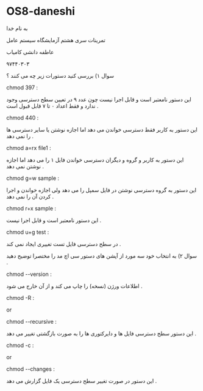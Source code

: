 # OS8-daneshi


به نام خدا 

تمرینات سری هشتم آزمایشگاه سیستم عامل

عاطفه دانشی کامیاب

۹۷۴۴۰۳۰۳


سوال ۱) بررسی کنید دستورات زیر چه می کنند ؟

chmod 397 :


این دستور نامعتبر است و قابل اجرا نیست چون عدد ۹ در تعیین سطح دسترسی وجود ندارد و فقط اعداد ۰ تا ۷ قابل قبول است .


chmod 440 :


این دستور به کاربر فقط دسترسی خواندن می دهد اما اجازه نوشتن یا سایر دسترسی ها را نمی دهد .


chmod a=rx file1 :


این دستور به کاربر و گروه و دیگران دسترسی خواندن فایل ۱ را می دهد اما اجازه نوشتن نمی دهد .


chmod g=w sample :


این دستور به گروه دسترسی نوشتن در فایل سمپل را می دهد ولی اجازه خواندن و اجرا کردن آن را نمی دهد .


chmod r+x sample :


این دستور نامعتبر است و قابل اجرا نیست .


chmod u+g test :


در سطح دسترسی فایل تست تغییری ایجاد نمی کند .



سوال ۲) به انتخاب خود سه مورد از آپشن های دستور سی اچ مد را مختصرا توضیح دهید .

chmod --version :

اطلاعات ورژن (نسخه) را چاپ می کند و از آن خارج می شود .


chmod -R :
   
or

chmod --recursive :

این دستور سطح دسترسی فایل ها و دایرکتوری ها را به صورت بازگشتی تغییر می دهد .


chmod -c :

or

chmod --changes :

این دستور در صورت تغییر سطح دسترسی یک فایل گزارش می دهد .





